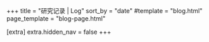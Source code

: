 +++
title = "研究记录 | Log"
sort_by = "date"
#template = "blog.html"
page_template = "blog-page.html"

[extra]
extra.hidden_nav = false
+++